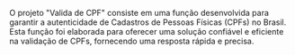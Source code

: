O projeto "Valida de CPF" consiste em uma função desenvolvida para garantir a autenticidade de Cadastros de Pessoas Físicas (CPFs) no Brasil. Esta função foi elaborada para oferecer uma solução confiável e eficiente na validação de CPFs, fornecendo uma resposta rápida e precisa.
